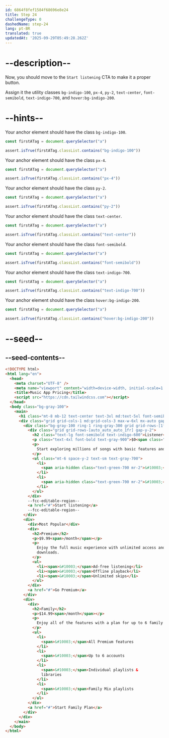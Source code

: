 ```yaml
---
id: 6864f8fef1584f68696e8e24
title: Step 24
challengeType: 0
dashedName: step-24
lang: pt-BR
translated: true
updatedAt: '2025-09-29T05:49:28.262Z'
---
```


# --description--

Now, you should move to the `Start listening` CTA to make it a proper button.

Assign it the utility classes `bg-indigo-100`, `px-4`, `py-2`, `text-center`, `font-semibold`, `text-indigo-700`, and `hover:bg-indigo-200`.

# --hints--

Your anchor element should have the class `bg-indigo-100`.

```js
const firstATag = document.querySelector("a")

assert.isTrue(firstATag.classList.contains("bg-indigo-100"))
```

Your anchor element should have the class `px-4`.

```js
const firstATag = document.querySelector("a")

assert.isTrue(firstATag.classList.contains("px-4"))
```

Your anchor element should have the class `py-2`.

```js
const firstATag = document.querySelector("a")

assert.isTrue(firstATag.classList.contains("py-2"))
```

Your anchor element should have the class `text-center`.

```js
const firstATag = document.querySelector("a")

assert.isTrue(firstATag.classList.contains("text-center"))
```

Your anchor element should have the class `font-semibold`.

```js
const firstATag = document.querySelector("a")

assert.isTrue(firstATag.classList.contains("font-semibold"))
```

Your anchor element should have the class `text-indigo-700`.

```js
const firstATag = document.querySelector("a")

assert.isTrue(firstATag.classList.contains("text-indigo-700"))
```

Your anchor element should have the class `hover:bg-indigo-200`.

```js
const firstATag = document.querySelector("a")

assert.isTrue(firstATag.classList.contains("hover:bg-indigo-200"))
```

# --seed--

## --seed-contents--

```html
<!DOCTYPE html>
<html lang="en">
  <head>
    <meta charset="UTF-8" />
    <meta name="viewport" content="width=device-width, initial-scale=1.0" />
    <title>Music App Pricing</title>
    <script src="https://cdn.tailwindcss.com"></script>
  </head>
  <body class="bg-gray-100">
    <main>
      <h1 class="mt-8 mb-12 text-center text-3xl md:text-5xl font-semibold text-gray-900">Choose your listening plan</h1>
      <div class="grid grid-cols-1 md:grid-cols-3 max-w-6xl mx-auto gap-8 mt-16">
        <div class="bg-gray-100 ring-1 ring-gray-300 grid grid-rows-[1fr_auto] rounded-xl p-8 gap-6">
          <div class="grid grid-rows-[auto_auto_auto_1fr] gap-y-2">
            <h2 class="text-lg font-semibold text-indigo-600">Listener</h2>
            <p class="text-4xl font-bold text-gray-900">$0<span class="text-base font-medium text-gray-500">/month</span></p>
            <p>
              Start exploring millions of songs with basic features and ads.
            </p>
            <ul class="mt-6 space-y-2 text-sm text-gray-700">
              <li>
                <span aria-hidden class="text-green-700 mr-2">&#10003;</span>Ad-supported streaming
              </li>
              <li>
                <span aria-hidden class="text-green-700 mr-2">&#10003;</span>Curated playlists
              </li>
            </ul>
          </div>
          --fcc-editable-region--
          <a href="#">Start listening</a>
          --fcc-editable-region--
        </div>
        <div>
          <div>Most Popular</div>
          <div>
            <h2>Premium</h2>
            <p>$9.99<span>/month</span></p>
            <p>
              Enjoy the full music experience with unlimited access and
              downloads.
            </p>
            <ul>
              <li><span>&#10003;</span>Ad-free listening</li>
              <li><span>&#10003;</span>Offline playback</li>
              <li><span>&#10003;</span>Unlimited skips</li>
            </ul>
          </div>
          <a href="#">Go Premium</a>
        </div>
        <div>
          <div>
            <h2>Family</h2>
            <p>$14.99<span>/month</span></p>
            <p>
              Enjoy all of the features with a plan for up to 6 family members.
            </p>
            <ul>
              <li>
                <span>&#10003;</span>All Premium features
              </li>
              <li>
                <span>&#10003;</span>Up to 6 accounts
              </li>
              <li>
                <span>&#10003;</span>Individual playlists &
                libraries
              </li>
              <li>
                <span>&#10003;</span>Family Mix playlists
              </li>
            </ul>
          </div>
          <a href="#">Start Family Plan</a>
        </div>
      </div>
    </main>
  </body>
</html>
```
